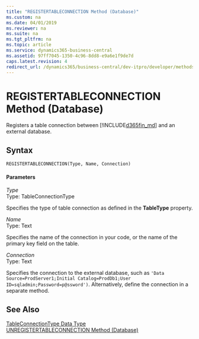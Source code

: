 ```yaml
---
title: "REGISTERTABLECONNECTION Method (Database)"
ms.custom: na
ms.date: 04/01/2019
ms.reviewer: na
ms.suite: na
ms.tgt_pltfrm: na
ms.topic: article
ms.service: dynamics365-business-central
ms.assetid: 97ff7045-1350-4c96-8dd8-e9a6e1f9de7d
caps.latest.revision: 4
redirect_url: /dynamics365/business-central/dev-itpro/developer/methods-auto/library
---
```


 

# REGISTERTABLECONNECTION Method (Database)
Registers a table connection between [!INCLUDE[d365fin_md](../includes/d365fin_md.md)] and an external database.  
  
## Syntax  
  
```  
REGISTERTABLECONNECTION(Type, Name, Connection)  
```  
  
#### Parameters  
 *Type*  
 Type: TableConnectionType  
  
 Specifies the type of table connection as defined in the **TableType** property.  
  
 *Name*  
 Type: Text  
  
 Specifies the name of the connection in your code, or the name of the primary key field on the table.  
  
 *Connection*  
 Type: Text  
  
 Specifies the connection to the external database, such as `'Data Source=ProdServer1;Initial Catalog=ProdDb1;User ID=sqladmin;Password=p@ssword')`. Alternatively, define the connection in a separate method.  
  
## See Also  
 <!--Links [External Tables](External-Tables.md)-->   
 [TableConnectionType Data Type](../datatypes/devenv-TableConnectionType-Data-Type.md)   
 [UNREGISTERTABLECONNECTION Method \(Database\)](devenv-UNREGISTERTABLECONNECTION-Method-Database.md)